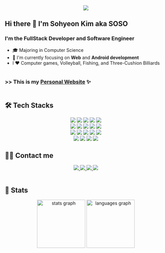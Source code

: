<div align= "center">
  <img src="https://capsule-render.vercel.app/api?type=waving&color=gradient&height=180&text=Welcome🤩&animation=fadeIn&fontColor=000000&fontSize=70" />
</div>

## Hi there 👋 I'm Sohyeon Kim aka SOSO
### I'm the FullStack Developer and Software Engineer

- 🎓 Majoring in Computer Science
- 👀 I'm currently focusing on <strong>Web</strong> and <strong>Android development</strong>
- I ❤️ Computer games, Volleyball, Fishing, and Three-Cushion Billiards <br><br>

### >> This is my [Personal Website](http://prathameshgiri.me/) ✨ <br><br>

## 🛠️ Tech Stacks
<div  align= "center"> <img src="https://img.shields.io/badge/Android-3DDC84?style=flat&logo=Android&logoColor=white">
  <img src="https://img.shields.io/badge/Apache Tomcat-F8DC75?style=flat&logo=Apache Tomcat&logoColor=white">
  <img src="https://img.shields.io/badge/Bootstrap-7952B3?style=flat&logo=Bootstrap&logoColor=white">
  <img src="https://img.shields.io/badge/Express-000000?style=flat&logo=Express&logoColor=white">
  <img src="https://img.shields.io/badge/Git-F05032?style=flat&logo=Git&logoColor=white">
  <br/><img src="https://img.shields.io/badge/Github-181717?style=flat&logo=Github&logoColor=white">
  <img src="https://img.shields.io/badge/Javascript-F7DF1E?style=flat&logo=Javascript&logoColor=white">
  <img src="https://img.shields.io/badge/Linux-FCC624?style=flat&logo=Linux&logoColor=white">
  <img src="https://img.shields.io/badge/MariaDB-003545?style=flat&logo=MariaDB&logoColor=white">
  <img src="https://img.shields.io/badge/MongoDB-47A248?style=flat&logo=MongoDB&logoColor=white">
  <br/><img src="https://img.shields.io/badge/MySQL-4479A1?style=flat&logo=MySQL&logoColor=white">
  <img src="https://img.shields.io/badge/Node.js-339933?style=flat&logo=Node.js&logoColor=white">
  <img src="https://img.shields.io/badge/Oracle-F80000?style=flat&logo=Oracle&logoColor=white">
  <img src="https://img.shields.io/badge/Python-3776AB?style=flat&logo=Python&logoColor=white">
  <img src="https://img.shields.io/badge/React-61DAFB?style=flat&logo=React&logoColor=white">
  <br/><img src="https://img.shields.io/badge/C-A8B9CC?style=flat&logo=C&logoColor=white">
  <img src="https://img.shields.io/badge/C++-00599C?style=flat&logo=C%2B%2B&logoColor=white">
  <img src="https://img.shields.io/badge/CSS3-1572B6?style=flat&logo=CSS3&logoColor=white">
  <img src="https://img.shields.io/badge/HTML5-E34F26?style=flat&logo=HTML5&logoColor=white">
  <br/>
</div>

## 🧑‍💻 Contact me
<div align= "center">
  <a href=mailto:rtgm1215@gmail.com> <img src="https://img.shields.io/badge/Gmail-EA4335?style=flat&logo=Gmail&logoColor=white"> </a>
  <a href=https://www.linkedin.com/in/soso-kim-682581287/> <img src="https://img.shields.io/badge/Linkedin-0A66C2?style=flat&logo=linkedin&logoColor=white"> </a>
  <a href=https://www.instagram.com/yakongs> <img src="https://img.shields.io/badge/Instagram-E4405F?style=flat&logo=Instagram&logoColor=white"> </a>
  <a href=https://steamcommunity.com/id/sohyeon/> <img src="https://img.shields.io/badge/Steam-000000?style=flat&logo=steam&logoColor=white"> </a>
</div>  <br>

## 🏅 Stats
<div align= "center"> 
  <img src="https://github-readme-stats.vercel.app/api?username=yakongs&hide_title=false&hide_rank=false&show_icons=true&include_all_commits=true&count_private=true&disable_animations=false&theme=dracula&locale=en&hide_border=false" height="150" alt="stats graph"  />
  <img src="https://github-readme-stats.vercel.app/api/top-langs?username=yakongs&locale=en&hide_title=false&layout=compact&card_width=320&langs_count=5&theme=dracula&hide_border=false" height="150" alt="languages graph"  />
</div>


<!--
**yakongs/yakongs** is a ✨ _special_ ✨ repository because its `README.md` (this file) appears on your GitHub profile.

Here are some ideas to get you started:

- 🔭 I’m currently working on ...
- 🌱 I’m currently learning ...
- 👯 I’m looking to collaborate on ...
- 🤔 I’m looking for help with ...
- 💬 Ask me about ...
- 📫 How to reach me: ...
- 😄 Pronouns: ...
- ⚡ Fun fact: ...
-->
